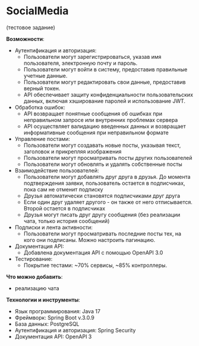 # SocialMedia
(тестовое задание)

**Возможности**:
- Аутентификация и авторизация:
  * Пользователи могут зарегистрироваться, указав имя пользователя, электронную почту и пароль.
  * Пользователи могут войти в систему, предоставив правильные учетные данные.
  * Пользователи могут редактировать свои данные, предоставив верный токен.
  * API обеспечивает защиту конфиденциальности пользовательских данных, включая хэширование паролей и использование JWT.
- Обработка ошибок:
  * API возвращает понятные сообщения об ошибках при неправильном запросе или внутренних проблемах сервера
  * API осуществляет валидацию введенных данных и возвращает информативные сообщения при неправильном формате
- Управление постами:
  * Пользователи могут создавать новые посты, указывая текст, заголовок и прикрепляя изображения
  * Пользователи могут просматривать посты других пользователей
  * Пользователи могут обновлять и удалять собственные посты
- Взаимодействие пользователей:
  * Пользователи могут добавлять друг друга в друзья. До момента подтверждения заявки, пользователь остается в подписчиках,
    пока сам не отменит подписку
  * Друзья автоматически становятся подписчиками друг друга
  * Если один друг удаляет другого - он также от него отписывается. Второй остается в подписчиках
  * Друзья могут писать друг другу сообщения (без реализации чата, только история сообщений)
- Подписки и лента активности:
  * Пользователи могут просматривать последние посты тех, на кого они подписаны. Можно настроить пагинацию.
- Документация API:
  * Добавлена документация API с помощью OpenAPI 3.0
- Тестирование:
  * Покрытие тестами: ~70% сервисы, ~85% контроллеры.


**Что можно добавить**:
- реализацию чата

**Технологии и инструменты**:
- Язык программирования: Java 17
- Фреймворк: Spring Boot v.3.0.9
- База данных: PostgreSQL
- Аутентификация и авторизация: Spring Security
- Документация API: OpenAPI 3

